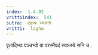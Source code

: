 ```yaml
---
index:  1.4.92
vrittiindex:  541
sutra:  वृद्भ्यः स्यसनोः
vritti:  laghu 
---
```


वृतादिभ्यः पञ्चभ्यो वा परस्मैपदं स्यात्स्ये सनि च..

